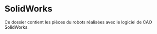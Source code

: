 # SolidWorks

Ce dossier contient les pièces du robots réalisées avec le logiciel de CAO SolidWorks.
